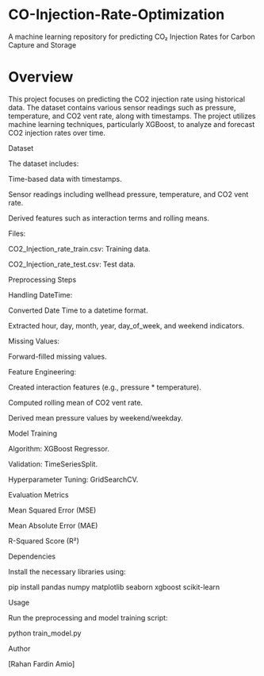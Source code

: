 # CO-Injection-Rate-Optimization
A machine learning repository for predicting CO₂ Injection Rates for Carbon Capture and Storage

# Overview

This project focuses on predicting the CO2 injection rate using historical data. The dataset contains various sensor readings such as pressure, temperature, and CO2 vent rate, along with timestamps. The project utilizes machine learning techniques, particularly XGBoost, to analyze and forecast CO2 injection rates over time.

Dataset

The dataset includes:

Time-based data with timestamps.

Sensor readings including wellhead pressure, temperature, and CO2 vent rate.

Derived features such as interaction terms and rolling means.

Files:

CO2_Injection_rate_train.csv: Training data.

CO2_Injection_rate_test.csv: Test data.

Preprocessing Steps

Handling DateTime:

Converted Date Time to a datetime format.

Extracted hour, day, month, year, day_of_week, and weekend indicators.

Missing Values:

Forward-filled missing values.

Feature Engineering:

Created interaction features (e.g., pressure * temperature).

Computed rolling mean of CO2 vent rate.

Derived mean pressure values by weekend/weekday.

Model Training

Algorithm: XGBoost Regressor.

Validation: TimeSeriesSplit.

Hyperparameter Tuning: GridSearchCV.

Evaluation Metrics

Mean Squared Error (MSE)

Mean Absolute Error (MAE)

R-Squared Score (R²)

Dependencies

Install the necessary libraries using:

pip install pandas numpy matplotlib seaborn xgboost scikit-learn

Usage

Run the preprocessing and model training script:

python train_model.py

Author

[Rahan Fardin Amio]

